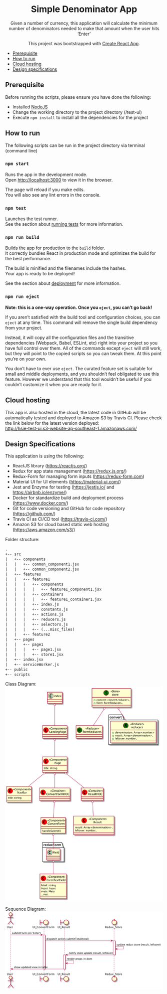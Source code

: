 <div align="center" markdown="1">

<h1>Simple Denominator App</h1>

Given a number of currency, this application will calculate the minimum number of denominators needed to make that amount when the user hits ‘Enter’

This project was bootstrapped with [Create React App](https://github.com/facebook/create-react-app).

</div>

<!-- toc -->
- [Prerequisite](#prerequisite)
- [How to run](#howtorun)
- [Cloud hosting](#cloudhosting)
- [Design specifications](#design)

<!-- tocstop -->

## Prerequisite

Before running the scripts, please ensure you have done the following:<br>
- Installed [NodeJS](https://nodejs.org/en/download/)
- Change the working directory to the project directory (/test-ui)
- Execute `npm install` to install all the dependencies for the project

## How to run

The following scripts can be run in the project directory via terminal (command line)

### `npm start`

Runs the app in the development mode.<br>
Open [http://localhost:3000](http://localhost:3000) to view it in the browser.

The page will reload if you make edits.<br>
You will also see any lint errors in the console.

### `npm test`

Launches the test runner.<br>
See the section about [running tests](https://facebook.github.io/create-react-app/docs/running-tests) for more information.

### `npm run build`

Builds the app for production to the `build` folder.<br>
It correctly bundles React in production mode and optimizes the build for the best performance.

The build is minified and the filenames include the hashes.<br>
Your app is ready to be deployed!

See the section about [deployment](https://facebook.github.io/create-react-app/docs/deployment) for more information.

### `npm run eject`

**Note: this is a one-way operation. Once you `eject`, you can’t go back!**

If you aren’t satisfied with the build tool and configuration choices, you can `eject` at any time. This command will remove the single build dependency from your project.

Instead, it will copy all the configuration files and the transitive dependencies (Webpack, Babel, ESLint, etc) right into your project so you have full control over them. All of the commands except `eject` will still work, but they will point to the copied scripts so you can tweak them. At this point you’re on your own.

You don’t have to ever use `eject`. The curated feature set is suitable for small and middle deployments, and you shouldn’t feel obligated to use this feature. However we understand that this tool wouldn’t be useful if you couldn’t customize it when you are ready for it.

## Cloud hosting

This app is also hosted in the cloud, the latest code in GitHub will be automatically tested and deployed to Amazon S3 by Travis CI.
Please check the link below for the latest version deployed:<br>
http://hsie-test-ui.s3-website-ap-southeast-1.amazonaws.com/

## Design Specifications

This application is using the following:
- ReactJS library (https://reactjs.org/)
- Redux for app state management (https://redux.js.org/)
- Redux-Form for managing form inputs (https://redux-form.com)
- Material UI for UI elements (https://material-ui.com/)
- Jest and Enzyme for testing (https://jestjs.io/ and https://airbnb.io/enzyme/)
- Docker for standardize build and deployment process (https://www.docker.com/)
- Git for code versioning and GitHub for code repository (https://github.com/)
- Travis CI as CI/CD tool (https://travis-ci.com/)
- Amazon S3 for cloud based static web hosting (https://aws.amazon.com/s3/)

Folder structure:<br>
```
.
+-- src
|   +-- components
|   |   +-- common_component1.jsx
|   |   +-- common_component2.jsx
|   +-- features
|   |   +-- feature1
|   |   |   +-- components
|   |   |   |   +-- feature1_component1.jsx
|   |   |   +-- containers
|   |   |   |   +-- feature1_container1.jsx
|   |   |   +-- index.js
|   |   |   +-- constants.js
|   |   |   +-- actions.js
|   |   |   +-- reducers.js
|   |   |   +-- selectors.js
|   |   |   +-- (...misc_files)
|   |   +-- feature2
|   +-- pages
|   |   +-- page1
|   |   |   +-- page1.jsx
|   |   |   +-- store1.jsx
|   +-- index.jsx
|   +-- serviceWorker.js
+-- public
+-- scripts
```
Class Diagram:<br>
<img src="https://raw.githubusercontent.com/hendrisie/test-ui/master/docs/images/class-diagram.png">

Sequence Diagram:<br>
<img src="https://raw.githubusercontent.com/hendrisie/test-ui/master/docs/images/sequence-diagram.png">